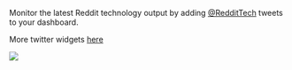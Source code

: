 Monitor the latest Reddit technology output by adding [@RedditTech](https://twitter.com/RedditTech) tweets to your dashboard.

More twitter widgets [here](https://marketplace.visualstudio.com/search?term=trevellick&target=VSTS&category=All%20categories&sortBy=Downloads)


![](https://github.com/GregTrevellick/VsixTwitterWidget/blob/master/Src/@RedditTech/artefacts/Screenshot.png?raw=true)